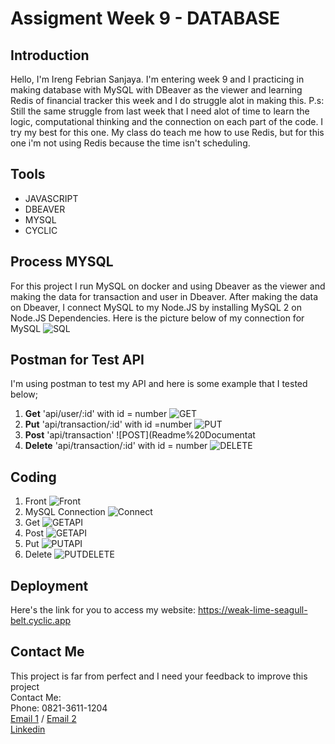 # Assigment Week 9 - DATABASE

## Introduction

Hello, I'm Ireng Febrian Sanjaya. I'm entering week 9 and I practicing in making database with MySQL with DBeaver as the viewer and learning Redis of financial tracker this week and I do struggle alot in making this. P.s: Still the same struggle from last week that I need alot of time to learn the logic, computational thinking and the connection on each part of the code. I try my best for this one. My class do teach me how to use Redis, but for this one i'm not using Redis because the time isn't scheduling.

## Tools

- JAVASCRIPT
- DBEAVER
- MYSQL
- CYCLIC


## Process MYSQL 
For this project I run MySQL on docker and using Dbeaver as the viewer and making the data for transaction and user in Dbeaver. After making the data on Dbeaver, I connect MySQL to my Node.JS by installing MySQL 2 on Node.JS Dependencies. Here is the picture below of my connection for MySQL
![SQL](Readme%20Documentation/MySQL.png)

## Postman for Test API
I'm using postman to test my API and here is some example that I tested below;

1. **Get** 'api/user/:id' with id = number
![GET](Readme%20Documentation/PostmanGet.png)
2. **Put** 'api/transaction/:id' with id =number
![PUT](Readme%20Documentation/PostmanPut.png)
3. **Post** 'api/transaction'
![POST](Readme%20Documentat
4. **Delete** 'api/transaction/:id' with id = number
![DELETE](Readme%20Documentation/PostmanDelete.png)


## Coding
1. Front
![Front](Readme%20Documentation/Front.png)
2. MySQL Connection
![Connect](Readme%20Documentation/MySQL.png)
3. Get
![GETAPI](Readme%20Documentation/Get.png)
4. Post
![GETAPI](Readme%20Documentation/Post.png)
5. Put
![PUTAPI](Readme%20Documentation/Put.png)
6. Delete
![PUTDELETE](Readme%20Documentation/Delete.png)
## Deployment

Here's the link for you to access my website: https://weak-lime-seagull-belt.cyclic.app

## Contact Me
This project is far from perfect and I need your feedback to improve this project <br>
Contact Me: <br>
Phone: 0821-3611-1204 <br>
[Email 1](febriansajaya22@gmail.com) / [Email 2](febriansanjaya22@gmail.com) <br>
[Linkedin](http://linkedin.com/in/ireng-febrian-sanjaya-6a79211a7)